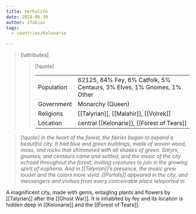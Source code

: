 ```yaml
---
title: Verhalith
date: 2024-06-30
author: sfakias
tags:
  - countries/Kelonarie

---
```

> [!attributes]
> 
> > [!quote]
> >
> > | | |
> > | --- | --- |
> > | Population | 62125, 84% Fey, 6% Catfolk, 5% Centaurs, 3% Elves, 1% Gnomes, 1% Other |
> > | Government | Monarchy (Queen) |
> > | Religions | [[Talyrian]], [[Malahir]], [[Volrek]] |
> > | Location | central [[Kelonarie]], [[Forest of Tears]] |

> [!quote] 
>*In the heart of the forest, the fairies began to expand a beautiful city. It had blue and green buildings, made of woven wood, moss, and rocks that shimmered with all shades of green. Satyrs, gnomes, and centaurs came and settled, and the music of the city echoed throughout the forest, inviting creatures to join in the growing spirit of euphoria. And in [[Talyrian]]’s presence, the music grew louder and the colors more vivid. [[Portals]] appeared in the city, and messengers and visitors from every conceivable place teleported in.*

A magnificent city, made with gems, entagling plants and flowers by [[Talyrian]] after the [[Ghost War]]. It is inhabited by fey and its location is hidden deep in [[Kelonarie]] and the [[Forest of Tears]].
